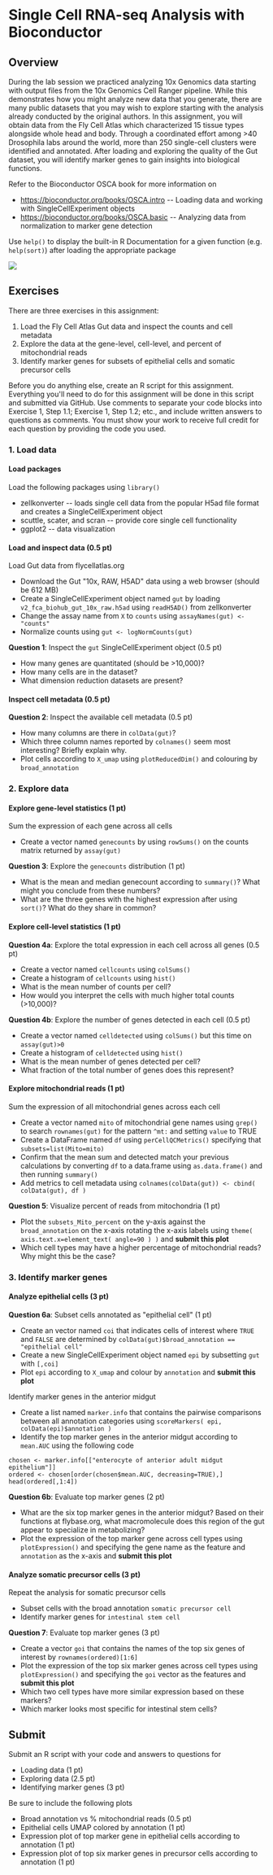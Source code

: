 # Single Cell RNA-seq Analysis with Bioconductor

## Overview

During the lab session we practiced analyzing 10x Genomics data starting with output files from the 10x Genomics Cell Ranger pipeline.
While this demonstrates how you might analyze new data that you generate, there are many public datasets that you may wish to explore starting with the analysis already conducted by the original authors.
In this assignment, you will obtain data from the Fly Cell Atlas which characterized 15 tissue types alongside whole head and body.
Through a coordinated effort among >40 Drosophila labs around the world, more than 250 single-cell clusters were identified and annotated.
After loading and exploring the quality of the Gut dataset, you will identify marker genes to gain insights into biological functions.

Refer to the Bioconductor OSCA book for more information on

  - https://bioconductor.org/books/OSCA.intro -- Loading data and working with SingleCellExperiment objects
  - https://bioconductor.org/books/OSCA.basic -- Analyzing data from normalization to marker gene detection

Use `help()` to display the built-in R Documentation for a given function (e.g. `help(sort)`) after loading the appropriate package

![](https://bioconductor.org/books/release/OSCA.intro/images/SingleCellExperiment.png)

## Exercises

There are three exercises in this assignment:

1. Load the Fly Cell Atlas Gut data and inspect the counts and cell metadata
2. Explore the data at the gene-level, cell-level, and percent of mitochondrial reads
3. Identify marker genes for subsets of epithelial cells and somatic precursor cells

Before you do anything else, create an R script for this assignment. 
Everything you'll need to do for this assignment will be done in this script and submitted via GitHub. 
Use comments to separate your code blocks into Exercise 1, Step 1.1; Exercise 1, Step 1.2; etc., and include written answers to questions as comments.
You must show your work to receive full credit for each question by providing the code you used.

### 1. Load data

#### Load packages

Load the following packages using `library()`

- zellkonverter -- loads single cell data from the popular H5ad file format and creates a SingleCellExperiment object
- scuttle, scater, and scran -- provide core single cell functionality
- ggplot2 -- data visualization

#### Load and inspect data (0.5 pt)

Load Gut data from flycellatlas.org

- Download the Gut "10x, RAW, H5AD" data using a web browser (should be 612 MB)
- Create a SingleCellExperiment object named `gut` by loading `v2_fca_biohub_gut_10x_raw.h5ad` using `readH5AD()` from zellkonverter
- Change the assay name from `X` to `counts` using `assayNames(gut) <- "counts"`
- Normalize counts using `gut <- logNormCounts(gut)`

**Question 1**: Inspect the `gut` SingleCellExperiment object (0.5 pt)

- How many genes are quantitated (should be >10,000)?
- How many cells are in the dataset?
- What dimension reduction datasets are present?

#### Inspect cell metadata (0.5 pt)

**Question 2**: Inspect the available cell metadata (0.5 pt)

- How many columns are there in `colData(gut)`?
- Which three column names reported by `colnames()` seem most interesting?  Briefly explain why.
- Plot cells according to `X_umap` using `plotReducedDim()` and colouring by `broad_annotation`

### 2. Explore data

#### Explore gene-level statistics (1 pt)

Sum the expression of each gene across all cells

- Create a vector named `genecounts` by using `rowSums()` on the counts matrix returned by `assay(gut)`

**Question 3**: Explore the `genecounts` distribution (1 pt)

- What is the mean and median genecount according to `summary()`?  What might you conclude from these numbers?
- What are the three genes with the highest expression after using `sort()`?  What do they share in common?

#### Explore cell-level statistics (1 pt)

**Question 4a**: Explore the total expression in each cell across all genes (0.5 pt)

- Create a vector named `cellcounts` using `colSums()`
- Create a histogram of `cellcounts` using `hist()`
- What is the mean number of counts per cell?
- How would you interpret the cells with much higher total counts (>10,000)?

**Question 4b**: Explore the number of genes detected in each cell (0.5 pt)

- Create a vector named `celldetected` using `colSums()` but this time on `assay(gut)>0`
- Create a histogram of `celldetected` using `hist()`
- What is the mean number of genes detected per cell?
- What fraction of the total number of genes does this represent?

#### Explore mitochondrial reads (1 pt)

Sum the expression of all mitochondrial genes across each cell

- Create a vector named `mito` of mitochondrial gene names using `grep()` to search `rownames(gut)` for the pattern `^mt:` and setting `value` to TRUE
- Create a DataFrame named `df` using `perCellQCMetrics()` specifying that `subsets=list(Mito=mito)`
- Confirm that the mean sum and detected match your previous calculations by converting `df` to a data.frame using `as.data.frame()` and then running `summary()`
- Add metrics to cell metadata using `colnames(colData(gut)) <- cbind( colData(gut), df )`

**Question 5**: Visualize percent of reads from mitochondria (1 pt)

- Plot the `subsets_Mito_percent` on the y-axis against the `broad_annotation` on the x-axis rotating the x-axis labels using `theme( axis.text.x=element_text( angle=90 ) )` and **submit this plot**
- Which cell types may have a higher percentage of mitochondrial reads?  Why might this be the case?

### 3. Identify marker genes

#### Analyze epithelial cells (3 pt)

**Question 6a**: Subset cells annotated as "epithelial cell" (1 pt)

- Create an vector named `coi` that indicates cells of interest where `TRUE` and `FALSE` are determined by `colData(gut)$broad_annotation == "epithelial cell"`
- Create a new SingleCellExperiment object named `epi` by subsetting `gut` with `[,coi]`
- Plot `epi` according to `X_umap` and colour by `annotation` and **submit this plot**

Identify marker genes in the anterior midgut

- Create a list named `marker.info` that contains the pairwise comparisons between all annotation categories using `scoreMarkers( epi, colData(epi)$annotation )`
- Identify the top marker genes in the anterior midgut according to `mean.AUC` using the following code

```
chosen <- marker.info[["enterocyte of anterior adult midgut epithelium"]]
ordered <- chosen[order(chosen$mean.AUC, decreasing=TRUE),]
head(ordered[,1:4])
```

**Question 6b**: Evaluate top marker genes (2 pt)

- What are the six top marker genes in the anterior midgut?  Based on their functions at flybase.org, what macromolecule does this region of the gut appear to specialize in metabolizing?
- Plot the expression of the top marker gene across cell types using `plotExpression()` and specifying the gene name as the feature and `annotation` as the x-axis and **submit this plot**

#### Analyze somatic precursor cells (3 pt)

Repeat the analysis for somatic precursor cells

- Subset cells with the broad annotation `somatic precursor cell`
- Identify marker genes for `intestinal stem cell`

**Question 7**: Evaluate top marker genes (3 pt)

- Create a vector `goi` that contains the names of the top six genes of interest by `rownames(ordered)[1:6]`
- Plot the expression of the top six marker genes across cell types using `plotExpression()` and specifying the `goi` vector as the features and **submit this plot**
- Which two cell types have more similar expression based on these markers?
- Which marker looks most specific for intestinal stem cells?

## Submit

Submit an R script with your code and answers to questions for

  - Loading data (1 pt)
  - Exploring data (2.5 pt)
  - Identifying marker genes (3 pt)

Be sure to include the following plots

  - Broad annotation vs % mitochondrial reads (0.5 pt)
  - Epithelial cells UMAP colored by annotation (1 pt)
  - Expression plot of top marker gene in epithelial cells according to annotation (1 pt)
  - Expression plot of top six marker genes in precursor cells according to annotation (1 pt)


